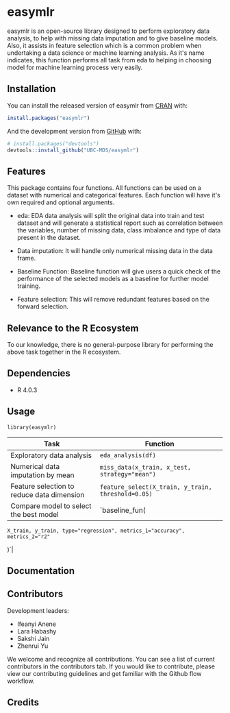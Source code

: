 
<!-- README.md is generated from README.Rmd. Please edit that file -->

# easymlr

<!-- badges: start -->

<!-- badges: end -->

easymlr is an open-source library designed to perform exploratory data analysis, to help with missing data imputation and to give baseline models. Also, it assists in feature selection which is a common problem when undertaking a data science or machine learning analysis. As it's name indicates, this function performs all task from eda to helping in choosing model for machine learning process very easily.


## Installation

You can install the released version of easymlr from
[CRAN](https://CRAN.R-project.org) with:

``` r
install.packages("easymlr")
```

And the development version from [GitHub](https://github.com/) with:

``` r
# install.packages("devtools")
devtools::install_github("UBC-MDS/easymlr")
```

## Features

This package contains four functions. All functions can be used on a dataset with numerical and categorical features. Each function will have it's own required and optional arguments.

- eda: EDA data analysis will split the original data into train and test dataset and will generate a statistical report such as correlation between the variables, number of missing data, class imbalance and type of data present in the dataset.

- Data imputation: It will handle only numerical missing data in the data frame.

- Baseline Function: Baseline function will give users a quick check of the performance of the selected models as a baseline for further model training.

- Feature selection: This will remove redundant features based on the forward selection.

## Relevance to the R Ecosystem
To our knowledge, there is no general-purpose library for performing the above task together in the R ecosystem.

## Dependencies

-  R 4.0.3

## Usage


`library(easymlr)`



| Task | Function  |
|------------|-----|
| Exploratory data analysis| `eda_analysis(df)`|
| Numerical data imputation by mean| `miss_data(x_train, x_test, strategy="mean")`|
| Feature selection to reduce data dimension| `feature_select(X_train, y_train, threshold=0.05)`|
| Compare model to select the best model| `baseline_fun(
    X_train, y_train, type="regression", metrics_1="accuracy", metrics_2="r2"
)`|

## Documentation

## Contributors

Development leaders:

- Ifeanyi Anene
- Lara Habashy
- Sakshi Jain
- Zhenrui Yu

We welcome and recognize all contributions. You can see a list of current contributors in the contributors tab. If you would like to contribute, please view our contributing guidelines and get familiar with the Github flow workflow.

## Credits
